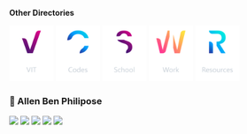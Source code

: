 **Other Directories**

[<img alt='VIT' src="/Logo/VIT.png" width="80">](https://github.com/abphilip-vit/) 
[<img alt='Codes' src="/Logo/Codes.png" width="80">](https://github.com/abphilip-codes/) 
[<img alt='School' src="/Logo/School.png" width="80">](https://github.com/abphilip-school/) 
[<img alt='Work' src="/Logo/Work.png" width="80">](https://github.com/abphilip-work/)
[<img alt='Resources' src="/Logo/Resources.png" width="80">](https://github.com/abphilip-resources/)

###  📌 Allen Ben Philipose

<a href = "https://allen.iykk.in/"><img src="https://img.shields.io/badge/Website-000000?style=for-the-badge"></a>
<a href = "mailto:allenbphilip@gmail.com"><img src="https://img.shields.io/badge/Gmail-CD1A0A?style=for-the-badge&logo=gmail&logoColor=white"></a>
<a href = "https://www.linkedin.com/in/allenbphilip/"><img src="https://img.shields.io/badge/LinkedIn-0077B5?style=for-the-badge&logo=linkedin&logoColor=white"></a>
<a href = "https://www.instagram.com/allen._.philip/"><img src="https://img.shields.io/badge/Instagram-DC125D?style=for-the-badge&logo=instagram&logoColor=white"></a>
<a href = "https://github.com/allenalvin333/allenalvin333/raw/master/Resume.pdf"><img src="https://img.shields.io/badge/Resume-4285F4?style=for-the-badge&logo=files&logoColor=white"></a>
